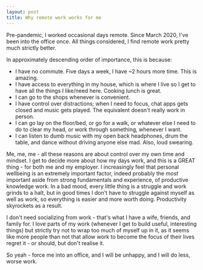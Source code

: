```yaml
---
layout: post
title: Why remote work works for me
---
```


Pre-pandemic, I worked occasional days remote. Since March 2020, I've been into the office once. All things considered, I find remote work pretty much strictly better.

In approximately descending order of importance, this is because:

 - I have no commute. Five days a week, I have ~2 hours more time. This is amazing.
 - I have access to everything in my house, which is where I live so I get to have all the things I like/need here. Cooking lunch is great.
 - I can go to the shops whenever is convenient.
 - I have control over distractions; when I need to focus, chat apps gets closed and music gets played. The equivalent doesn't really work in person.
 - I can go lay on the floor/bed, or go for a walk, or whatever else I need to do to clear my head, or work through something, whenever I want.
 - I can listen to dumb music with my open back headphones, drum the table, and dance without driving anyone else mad. Also, loud swearing.

Me, me, me - all these reasons are about control over my own time and mindset. I get to decide more about how my days work, and this is a GREAT thing - for both me and my employer. I increasingly feel that personal wellbeing is an extremely important factor, indeed probably the _most_ important aside from strong fundamentals and experience, of productive knowledge work. In a bad mood, every little thing is a struggle and work grinds to a halt, but in good times I don't have to struggle against myself as well as work, so everything is easier and more worth doing. Productivity skyrockets as a result.

I don't need socializing from work - that's what I have a wife, friends, and family for. I love parts of my work (whenever I get to build useful, interesting things) but strictly try not to wrap too much of myself up in it, as it seems like more people than not that allow work to become the focus of their lives regret it - or should, but don't realise it.

So yeah - force me into an office, and I will be unhappy, and I will do less, worse work.
